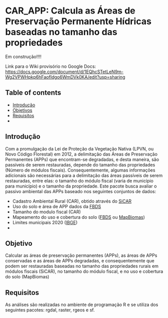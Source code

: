 # CAR_APP: Calcula as Áreas de Preservação Permanente Hídricas baseadas no tamanho das propriedades

Em construção!!!!

Link para o Wiki provisório no Google Docs: https://docs.google.com/document/d/1EQhcSTetLeN9m-Wg2VPWHpkp6hFaofIdgo6WmDVk0KA/edit?usp=sharing

## Table of contents
* [Introdução](#introdução)
* [Objetivos](#objetivos)
* [Requisitos](#requisitos)
* 
## Introdução

Com a promulgação da Lei de Proteção da Vegetação Nativa (LPVN, ou Novo Código Florestal) em 2012, a delimitação das Áreas de Preservação Permanentes (APPs) que encontram-se degradadas, e desta maneira, são passíveis de serem restauradas, depende do tamanho das propriedades (Número de módulos fiscais). Consequentemente, algumas informações adicionais são necessárias para a delimitação das áreas passíveis de serem restauradas, entre elas: o tamanho do módulo fiscal (varia de município para município) e o tamanho da propriedade. 
Este pacote busca avaliar o passivo ambiental das APPs baseado nos seguintes conjuntos de dados:

- Cadastro Ambiental Rural (CAR), obtido através do [SiCAR](https://www.car.gov.br/)
- Uso do solo e área de APP dados da [FBDS](https://www.fbds.org.br/)
- Tamanho do modulo fiscal (CAR)
- Mapeamento do uso e cobertura do solo ([FBDS](https://www.fbds.org.br/) ou [MapBiomas](https://mapbiomas.org/))
- Limites municipais 2020 ([IBGE](https://www.ibge.gov.br/))
- 

## Objetivo

Calcular as áreas de preservação permanentes (APPs), as áreas de APPs conservadas e as áreas de APPs degradadas, e consequentemente que podem ser restauradas baseadas no tamanho das propriedades rurais em módulos fiscais (SiCAR), no tamanho do módulo fiscal, e no uso e cobertura do solo (MapBiomas)

## Requisitos

As análises são realizadas no ambiente de programação R e se utiliza dos seguintes pacotes: rgdal, raster, rgeos e sf.

